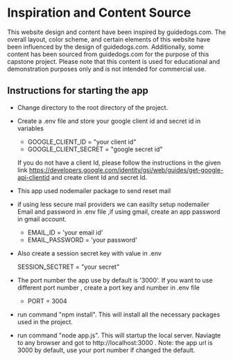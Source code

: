 # Inspiration and Content Source

This website design and content have been inspired by guidedogs.com. The overall layout, color scheme, and certain elements of this website have been influenced by the design of guidedogs.com. Additionally, some content has been sourced from guidedogs.com for the purpose of this capstone project. Please note that this content is used for educational and demonstration purposes only and is not intended for commercial use.

## Instructions for starting the app

- Change directory to the root directory of the project.
- Create a .env file and store your google client id and secret id in variables

  - GOOGLE_CLIENT_ID = "your client id"
  - GOOGLE_CLIENT_SECRET = "google secret id"

  If you do not have a client Id, please follow the instructions in the given link https://developers.google.com/identity/gsi/web/guides/get-google-api-clientid and create client Id and secret Id.

- This app used nodemailer package to send reset mail
- if using less secure mail providers we can easilty setup nodemailer Email and password in .env file ,if using gmail, create an app password in gmail account.

  - EMAIL_ID = 'your email id'
  - EMAIL_PASSWORD = 'your password'

- Also create a session secret key with value in .env

  SESSION_SECTRET = "your secret"

- The port number the app use by default is '3000'. If you want to use different port number , create a port key and number in .env file

  - PORT = 3004

- run command "npm install". This will install all the necessary packages used in the project.

- run command "node app.js". This will startup the local server. Naviagte to any browser
  and got to http://localhost:3000 . Note: the app url is 3000 by default, use your port number if changed the default.
